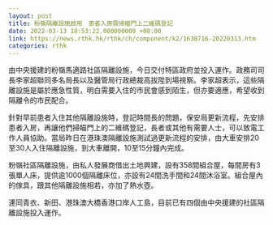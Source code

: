 ```yaml
---
layout: post
title: 粉嶺隔離設施啟用　患者入房需掃瞄門上二維碼登記
date: 2022-03-13 18:53:22.000000000 +08:00
link: https://news.rthk.hk/rthk/ch/component/k2/1638716-20220313.htm
categories: rthk
---
```


由中央援建的粉嶺馬適路社區隔離設施，今日交付特區政府並投入運作。政務司司長李家超聯同多名局長以及醫管局行政總裁高拔陞到場視察。李家超表示，這些隔離設施是屬於應急性質，明白需要入住的市民會感到陌生，但亦要適應，希望收到隔離令的市民配合。 

針對早前患者入住其他隔離設施時，登記時間長的問題，保安局更新流程，先安排患者入房，再讓他們掃瞄門上的二維碼登記，長者或其他有需要人士，可以致電工作人員協助。當局昨日在港珠澳隔離設施測試過更新流程的安排，由大車安排20至30人入住隔離設施，到大車離開，10至15分鐘內完成。

粉嶺社區隔離設施，由私人發展商借出土地興建，設有358間組合屋，每間房有3張單人床，提供逾1000個隔離床位，亦設有24間洗手間和24間沐浴室。組合屋內的傢具，跟其他隔離設施相若，亦加了熱水壺。

連同青衣、新田、港珠澳大橋香港口岸人工島，目前已有四個由中央援建的社區隔離設施投入運作。

